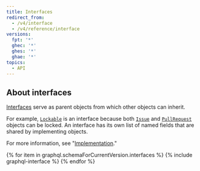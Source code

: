 ```yaml
---
title: Interfaces
redirect_from:
  - /v4/interface
  - /v4/reference/interface
versions:
  fpt: '*'
  ghec: '*'
  ghes: '*'
  ghae: '*'
topics:
  - API
---
```


## About interfaces

[Interfaces](https://graphql.github.io/graphql-spec/June2018/#sec-Interfaces) serve as parent objects from which other objects can inherit.

For example, [`Lockable`](/graphql/reference/interfaces#lockable) is an interface because both [`Issue`](/graphql/reference/objects#issue) and [`PullRequest`](/graphql/reference/objects#pullrequest) objects can be locked. An interface has its own list of named fields that are shared by implementing objects.

For more information, see "[Implementation](/graphql/guides/introduction-to-graphql#implementation)."

{% for item in graphql.schemaForCurrentVersion.interfaces %}
  {% include graphql-interface %}
{% endfor %}
